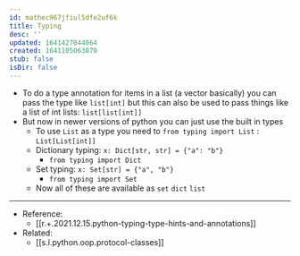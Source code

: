 ```yaml
---
id: mathec967jfiul5dfe2uf6k
title: Typing
desc: ''
updated: 1641427044064
created: 1641105063870
stub: false
isDir: false
---
```



- To do a type annotation for items in a list (a vector basically) you can pass the type like `list[int]` but this can also be used to pass things like a list of int lists: `list[list[int]]`
- But now in newer versions of python you can just use the built in types
  - To use `List` as a type you need to `from typing import List` : `List[List[int]]`
  - Dictionary typing: `x: Dict[str, str] = {"a": "b"}`
    - `from typing import Dict`
  - Set typing: `x: Set[str] = {"a", "b"}`
    - `from typing import Set`
  - Now all of these are available as `set` `dict` `list`

---

- Reference:
  - [[r.+.2021.12.15.python-typing-type-hints-and-annotations]]
- Related:
  - [[s.l.python.oop.protocol-classes]]

